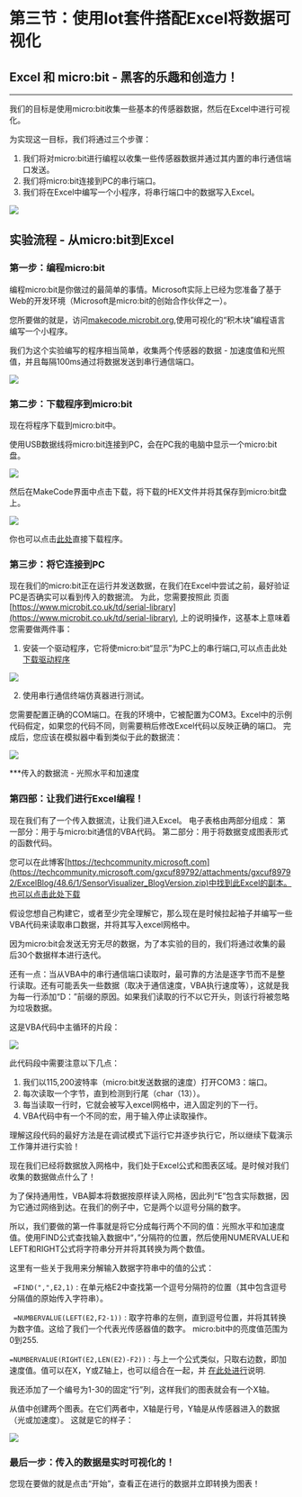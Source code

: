 # 第三节：使用Iot套件搭配Excel将数据可视化

## Excel 和 micro:bit - 黑客的乐趣和创造力！
---
我们的目标是使用micro:bit收集一些基本的传感器数据，然后在Excel中进行可视化。

为实现这一目标，我们将通过三个步骤：

1. 我们将对micro:bit进行编程以收集一些传感器数据并通过其内置的串行通信端口发送。
2. 我们将micro:bit连接到PC的串行端口。
3. 我们将在Excel中编写一个小程序，将串行端口中的数据写入Excel。

![](https://raw.githubusercontent.com/elecfreaks/learn-cn/master/microbitKit/iot_kit/images/case_excel_01.jpg)

## 实验流程 - 从micro:bit到Excel ##

### 第一步：编程micro:bit

编程micro:bit是你做过的最简单的事情。Microsoft实际上已经为您准备了基于Web的开发环境（Microsoft是micro:bit的创始合作伙伴之一）。

您所要做的就是，访问[makecode.microbit.org](makecode.microbit.org),使用可视化的“积木块”编程语言编写一个小程序。

我们为这个实验编写的程序相当简单，收集两个传感器的数据 - 加速度值和光照值，并且每隔100ms通过将数据发送到串行通信端口。

![](https://raw.githubusercontent.com/elecfreaks/learn-cn/master/microbitKit/iot_kit/images/case_excel_02.png)

### 第二步：下载程序到micro:bit 

现在将程序下载到micro:bit中。

使用USB数据线将micro:bit连接到PC，会在PC我的电脑中显示一个micro:bit盘。

 ![](https://raw.githubusercontent.com/elecfreaks/learn-cn/master/microbitKit/iot_kit/images/case_excel_03.png)

然后在MakeCode界面中点击下载，将下载的HEX文件并将其保存到micro:bit盘上。

![](https://raw.githubusercontent.com/elecfreaks/learn-cn/master/microbitKit/iot_kit/images/case_excel_04.png)

你也可以点击[此处](https://makecode.microbit.org/_cjvC4RU1CVUD)直接下载程序。
### 第三步：将它连接到PC

现在我们的micro:bit正在运行并发送数据，在我们在Excel中尝试之前，最好验证PC是否确实可以看到传入的数据流。
为此，您需要按照此 页面[https://www.microbit.co.uk/td/serial-library](https://www.microbit.co.uk/td/serial-library), 上的说明操作，这基本上意味着您需要做两件事：

1. 安装一个驱动程序，它将使micro:bit“显示”为PC上的串行端口,可以点击此处[下载驱动程序](https://github.com/elecfreaks/learn-cn/blob/master/microbitKit/iot_kit/file/teraterm-4.102.rar?raw=true)

![](https://raw.githubusercontent.com/elecfreaks/learn-cn/master/microbitKit/iot_kit/images/case_ifttt_21.gif)

2. 使用串行通信终端仿真器进行测试。

您需要配置正确的COM端口。在我的环境中，它被配置为COM3。Excel中的示例代码假定，如果您的代码不同，则需要稍后修改Excel代码以反映正确的端口。
完成后，您应该在模拟器中看到类似于此的数据流：

![](https://raw.githubusercontent.com/elecfreaks/learn-cn/master/microbitKit/iot_kit/images/case_excel_05.jpg)

***传入的数据流 - 光照水平和加速度

### 第四部：让我们进行Excel编程！ 

现在我们有了一个传入数据流，让我们进入Excel。
电子表格由两部分组成：
第一部分：用于与micro:bit通信的VBA代码。
第二部分：用于将数据变成图表形式的函数代码。

您可以在此博客[https://techcommunity.microsoft.com](https://techcommunity.microsoft.com/gxcuf89792/attachments/gxcuf89792/ExcelBlog/48.6/1/SensorVisualizer_BlogVersion.zip)中找到此Excel的副本。
[也可以点击此处下载](https://github.com/elecfreaks/learn-cn/blob/master/microbitKit/iot_kit/file/SensorVisualizer_BlogVersion.zip?raw=true)

假设您想自己构建它，或者至少完全理解它，那么现在是时候拉起袖子并编写一些VBA代码来读取串口数据，并将其写入excel网格中。

因为micro:bit会发送无穷无尽的数据，为了本实验的目的，我们将通过收集的最后30个数据样本进行迭代。

还有一点：当从VBA中的串行通信端口读取时，最可靠的方法是逐字节而不是整行读取。还有可能丢失一些数据（取决于通信速度，VBA执行速度等），这就是我为每一行添加“D：”前缀的原因。如果我们读取的行不以它开头，则该行将被忽略为垃圾数据。

这是VBA代码中主循环的片段：
 
![](https://raw.githubusercontent.com/elecfreaks/learn-cn/master/microbitKit/iot_kit/images/case_excel_06.jpg)

此代码段中需要注意以下几点：

1. 我们以115,200波特率（micro:bit发送数据的速度）打开COM3：端口。
2. 每次读取一个字节，直到检测到行尾（char（13））。
3. 每当读取一行时，它就会被写入excel网格中，进入固定列的下一行。
4. VBA代码中有一个不同的宏，用于输入停止读取操作。

理解这段代码的最好方法是在调试模式下运行它并逐步执行它，所以继续下载演示工作簿并进行实验！

现在我们已经将数据放入网格中，我们处于Excel公式和图表区域。是时候对我们收集的数据做点什么了！

为了保持通用性，VBA脚本将数据按原样读入网格，因此列“E”包含实际数据，因为它通过网络到达。在我们的例子中，它是两个以逗号分隔的数字。

所以，我们要做的第一件事就是将它分成每行两个不同的值：光照水平和加速度值。使用FIND公式查找输入数据中“，”分隔符的位置，然后使用NUMERVALUE和LEFT和RIGHT公式将字符串分开并将其转换为两个数值。

这里有一些关于我用来分解输入数据字符串中的值的公式：

  ` =FIND(",",E2,1)` : 在单元格E2中查找第一个逗号分隔符的位置（其中包含逗号分隔值的原始传入字符串）。

  ` =NUMBERVALUE(LEFT(E2,F2-1))` : 取字符串的左侧，直到逗号位置，并将其转换为数字值。这给了我们一个代表光传感器值的数字。
micro:bit中的亮度值范围为0到255. 

   `=NUMBERVALUE(RIGHT(E2,LEN(E2)-F2))` : 与上一个公式类似，只取右边数，即加速度值。值可以在X，Y或Z轴上，也可以组合在一起，并 [在此处进行](https://pxt.microbit.org/reference/input/acceleration)说明.

我还添加了一个编号为1-30的固定“行”列，这样我们的图表就会有一个X轴。

从值中创建两个图表。在它们两者中，X轴是行号，Y轴是从传感器进入的数据（光或加速度）。
这就是它的样子：

![](https://raw.githubusercontent.com/elecfreaks/learn-cn/master/microbitKit/iot_kit/images/case_excel_07.jpg)

### 最后一步：传入的数据是实时可视化的！

您现在要做的就是点击“开始”，查看正在进行的数据并立即转换为图表！

